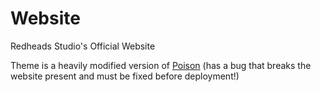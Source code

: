 # Website
Redheads Studio's Official Website

Theme is a heavily modified version of [Poison](https://github.com/lukeorth/poison) (has a bug that breaks the website present and must be fixed before deployment!)
